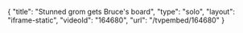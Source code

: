 {
    "title": "Stunned grom gets Bruce's board",
    "type": "solo",
    "layout": "iframe-static",
    "videoId": "164680",
    "url": "\/tvpembed\/164680"
}
